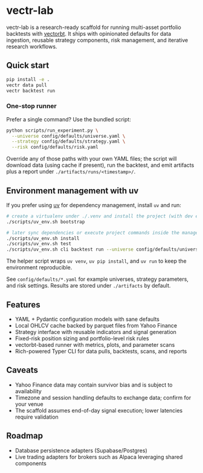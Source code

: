 # vectr-lab

vectr-lab is a research-ready scaffold for running multi-asset portfolio backtests with [vectorbt](https://vectorbt.dev/). It ships with opinionated defaults for data ingestion, reusable strategy components, risk management, and iterative research workflows.

## Quick start

```bash
pip install -e .
vectr data pull
vectr backtest run
```

### One-stop runner

Prefer a single command? Use the bundled script:

```bash
python scripts/run_experiment.py \
  --universe config/defaults/universe.yaml \
  --strategy config/defaults/strategy.yaml \
  --risk config/defaults/risk.yaml
```

Override any of those paths with your own YAML files; the script will download data (using cache if present), run the backtest, and emit artifacts plus a report under `./artifacts/runs/<timestamp>/`.

## Environment management with uv

If you prefer using [uv](https://github.com/astral-sh/uv) for dependency management, install `uv` and run:

```bash
# create a virtualenv under ./.venv and install the project (with dev extras)
./scripts/uv_env.sh bootstrap

# later sync dependencies or execute project commands inside the managed environment
./scripts/uv_env.sh install
./scripts/uv_env.sh test
./scripts/uv_env.sh cli backtest run --universe config/defaults/universe.yaml
```

The helper script wraps `uv venv`, `uv pip install`, and `uv run` to keep the environment reproducible.

See `config/defaults/*.yaml` for example universes, strategy parameters, and risk settings. Results are stored under `./artifacts` by default.

## Features

- YAML + Pydantic configuration models with sane defaults
- Local OHLCV cache backed by parquet files from Yahoo Finance
- Strategy interface with reusable indicators and signal generation
- Fixed-risk position sizing and portfolio-level risk rules
- vectorbt-based runner with metrics, plots, and parameter scans
- Rich-powered Typer CLI for data pulls, backtests, scans, and reports

## Caveats

- Yahoo Finance data may contain survivor bias and is subject to availability
- Timezone and session handling defaults to exchange data; confirm for your venue
- The scaffold assumes end-of-day signal execution; lower latencies require validation

## Roadmap

- Database persistence adapters (Supabase/Postgres)
- Live trading adapters for brokers such as Alpaca leveraging shared components
